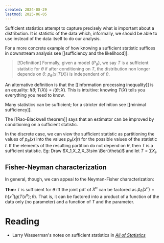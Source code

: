```yaml
---
created: 2024-08-29
lastmod: 2025-06-05
---
```


Sufficient statistics attempt to capture precisely what is important about a distribution. It is statistic of the data which, informally, we should be able to use instead of the data itself to do our analysis. 

For a more concrete example of how knowing a sufficient statistic suffices in downstream analysis see [[sufficiency and the likelihood]]. 

> [!Definition]
> Formally, given a model $\{P_\theta\}$, we say $T$ is a sufficient statistic for $\theta$ if after conditioning on $T$, the distribution non longer depends on $\theta$: $p_\theta(x|T(X))$ is independent of $\theta$.  

An alternative definition is that the [[information processing inequality]] is an equality: $I(\theta;T(X)) = I(\theta;X)$. This is intuitive: knowing $T(X)$ tells you everything you need to know. 

Many statistics can be sufficient; for a stricter definition see [[minimal sufficiency]]. 

The [[Rao-Blackwell theorem]] says that an estimator can be improved by conditioning on a sufficient statistic. 

In the discrete case, we can view the sufficient statistic as partitioning the values of $p_\theta(x)$ into the values $p_\theta(x|t)$ for the possible values of the statistic $t$. If the elements of the resulting partition do not depend on $\theta$, then $T$ is a sufficient statistic. Eg: Draw $X_1,X_2,X_3\sim \Ber(\theta)$ and let $T = \sum X_i$. 

## Fisher-Neyman characterization
In general, though, we can appeal to the Neyman-Fisher characterization: 

**Thm:** $T$ is sufficient for $\theta$ iff the joint pdf of $X^n$ can be factored as $p_\theta(x^n) = h(x^n) g(T(x^n);\theta).$ That is, it can be factored into a product of a function of the data only (no parameter) and a function of $T$ and the parameter. 

# Reading 
- Larry Wasserman's notes on sufficient statistics in [_All of Statistics_](https://link.springer.com/book/10.1007/978-0-387-21736-9)
